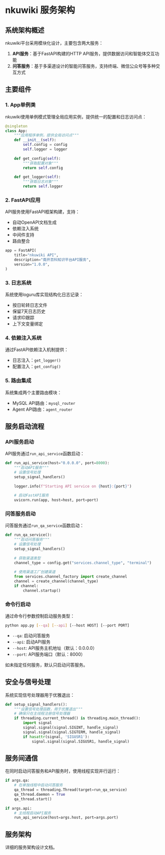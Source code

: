 # nkuwiki 服务架构

## 系统架构概述

nkuwiki平台采用模块化设计，主要包含两大服务：

1. **API服务**：基于FastAPI构建的HTTP API服务，提供数据访问和智能体交互功能
2. **问答服务**：基于多渠道设计的智能问答服务，支持终端、微信公众号等多种交互方式

## 主要组件

### 1. App单例类

nkuwiki使用单例模式管理全局应用实例，提供统一的配置和日志访问点：

```python
@singleton
class App:
    """应用程序单例，提供全局访问点"""
    def __init__(self):
        self.config = config
        self.logger = logger
        
    def get_config(self):
        """获取配置对象"""
        return self.config
        
    def get_logger(self):
        """获取日志对象"""
        return self.logger
```

### 2. FastAPI应用

API服务使用FastAPI框架构建，支持：

- 自动OpenAPI文档生成
- 依赖注入系统
- 中间件支持
- 路由整合

```python
app = FastAPI(
    title="nkuwiki API",
    description="南开百科知识平台API服务",
    version="1.0.0",
)
```

### 3. 日志系统

系统使用loguru库实现结构化日志记录：

- 按日轮转日志文件
- 保留7天日志历史
- 请求ID跟踪
- 上下文变量绑定

### 4. 依赖注入系统

通过FastAPI依赖注入机制提供：

- 日志注入：`get_logger()`
- 配置注入：`get_config()`

### 5. 路由集成

系统集成两个主要路由模块：

- MySQL API路由：`mysql_router`
- Agent API路由：`agent_router`

## 服务启动流程

### API服务启动

API服务通过`run_api_service`函数启动：

```python
def run_api_service(host="0.0.0.0", port=8000):
    """启动API服务"""
    # 设置信号处理
    setup_signal_handlers()
    
    logger.info(f"Starting API service on {host}:{port}")
    
    # 启动FastAPI服务
    uvicorn.run(app, host=host, port=port)
```

### 问答服务启动

问答服务通过`run_qa_service`函数启动：

```python
def run_qa_service():
    """启动问答服务"""
    # 设置信号处理
    setup_signal_handlers()
    
    # 获取渠道类型
    channel_type = config.get("services.channel_type", "terminal")
    
    # 使用渠道工厂创建渠道
    from services.channel_factory import create_channel
    channel = create_channel(channel_type)
    if channel:
        channel.startup()
```

### 命令行启动

通过命令行参数控制启动服务类型：

```bash
python app.py [--qa] [--api] [--host HOST] [--port PORT]
```

- `--qa`: 启动问答服务
- `--api`: 启动API服务
- `--host`: API服务主机地址（默认：0.0.0.0）
- `--port`: API服务端口（默认：8000）

如未指定任何服务，默认只启动问答服务。

## 安全与信号处理

系统实现信号处理器用于优雅退出：

```python
def setup_signal_handlers():
    """设置信号处理函数，用于优雅退出"""
    # 确保只在主线程注册信号处理器
    if threading.current_thread() is threading.main_thread():
        import signal
        signal.signal(signal.SIGINT, handle_signal)
        signal.signal(signal.SIGTERM, handle_signal)
        if hasattr(signal, 'SIGUSR1'):
            signal.signal(signal.SIGUSR1, handle_signal)
```

## 服务间通信

在同时启动问答服务和API服务时，使用线程实现并行运行：

```python
if args.qa:
    # 在单独线程中启动问答服务
    qa_thread = threading.Thread(target=run_qa_service)
    qa_thread.daemon = True
    qa_thread.start()
    
if args.api:
    # 主线程启动API服务
    run_api_service(host=args.host, port=args.port)
```

## 服务架构

详细的服务架构设计文档。
